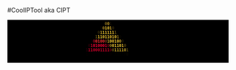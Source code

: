 #CoolIPTool
aka CIPT
<table>
    <tr>
        <pre id="tiresult" style="font-size: 9px; background-color: #000000; font-weight: bold; padding: 4px 5px; --fs: 9px;"><b style="color:#000000">0000000111010110110010111101011000001010</b><b style="color:#90731C">0</b><b style="color:#C19A26">0</b><b style="color:#191405">1</b><b style="color:#000000">0111101</b>
<b style="color:#000000">10111010110010110011100101110001000100</b><b style="color:#141004">1</b><b style="color:#AF8C23">0</b><b style="color:#FFD134">1</b><b style="color:#FFD334">0</b><b style="color:#DAAE2B">1</b><b style="color:#3A2E0B">0</b><b style="color:#000000">001011</b>
<b style="color:#000000">1010101010010010101110110110110011100</b><b style="color:#3A2F0B">0</b><b style="color:#DCB02C">1</b><b style="color:#FFD535">1</b><b style="color:#FFCD33">1</b><b style="color:#FFCC33">1</b><b style="color:#FFD234">1</b><b style="color:#F9C731">1</b><b style="color:#6A5515">1</b><b style="color:#000000">00111</b>
<b style="color:#000000">110010110100100000111010111001010110</b><b style="color:#685614">1</b><b style="color:#F7C831">1</b><b style="color:#FFD334">1</b><b style="color:#FCCD32">0</b><b style="color:#FED032">1</b><b style="color:#FFD134">1</b><b style="color:#FFCC33">0</b><b style="color:#FFCF33">1</b><b style="color:#FFD234">0</b><b style="color:#9E7E1F">1</b><b style="color:#0A0802">0</b><b style="color:#000000">101</b>
<b style="color:#000000">0010000111011101000011101100010011</b><b style="color:#0A0002">0</b><b style="color:#9C061F">0</b><b style="color:#FF3133">0</b><b style="color:#FF3132">1</b><b style="color:#FB2E32">0</b><b style="color:#F12D30">0</b><b style="color:#813A19">0</b><b style="color:#C7A828">1</b><b style="color:#FFD535">0</b><b style="color:#FFCD33">01</b><b style="color:#FFD535">0</b><b style="color:#CCA328">0</b><b style="color:#292108">0</b><b style="color:#000000">11</b>
<b style="color:#000000">110011101010110100010101011111001</b><b style="color:#2E0009">0</b><b style="color:#D10029">1</b><b style="color:#FF0036">0</b><b style="color:#FF0034">100</b><b style="color:#FF0035">0</b><b style="color:#F10030">1</b><b style="color:#7A0C18">0</b><b style="color:#A88721">0</b><b style="color:#FFD434">0</b><b style="color:#FFD234">1</b><b style="color:#FFD134">1</b><b style="color:#FFD836">0</b><b style="color:#F4C330">1</b><b style="color:#594711">0</b><b style="color:#000000">1</b>
<b style="color:#000000">01011111011011111001001011000011</b><b style="color:#280009">1</b><b style="color:#BF0026">1</b><b style="color:#DA002B">1</b><b style="color:#CE002A">0</b><b style="color:#CF002A">0</b><b style="color:#D2002A">0</b><b style="color:#CF002A">1</b><b style="color:#D2002A">1</b><b style="color:#D1002A">1</b><b style="color:#CE002A">1</b><b style="color:#670014">0</b><b style="color:#755E17">0</b><b style="color:#CFAB2A">1</b><b style="color:#CFA82A">11</b><b style="color:#D7AC2B">1</b><b style="color:#CFA82A">0</b><b style="color:#5E4E13">1</b>
<b style="color:#000000">11110111001111011101011000001011</b><b style="color:#070001">1</b><b style="color:#040001">0</b><b style="color:#030000">010</b><b style="color:#020000">0</b><b style="color:#030000">100</b><b style="color:#040000">1</b><b style="color:#080001">0</b><b style="color:#000000">0</b><b style="color:#020200">1</b><b style="color:#030200">11</b><b style="color:#020200">1</b><b style="color:#040300">0</b><b style="color:#0A0802">0</b>
<b style="color:#000000">00110011011101011110000011111101011111111111010101</b>
</pre>
    </tr>
</table>
